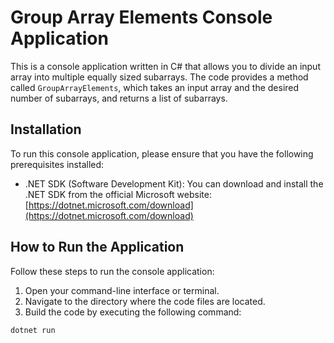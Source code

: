# Group Array Elements Console Application

This is a console application written in C# that allows you to divide an input array into multiple equally sized subarrays. The code provides a method called `GroupArrayElements`, which takes an input array and the desired number of subarrays, and returns a list of subarrays.

## Installation

To run this console application, please ensure that you have the following prerequisites installed:

- .NET SDK (Software Development Kit): You can download and install the .NET SDK from the official Microsoft website: [https://dotnet.microsoft.com/download](https://dotnet.microsoft.com/download)

## How to Run the Application

Follow these steps to run the console application:

1. Open your command-line interface or terminal.
2. Navigate to the directory where the code files are located.
3. Build the code by executing the following command:

```
dotnet run
```
